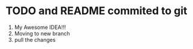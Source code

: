 # TODO and README commited to git

1. My Awesome IDEA!!!
2. Moving to new branch
3. pull the changes
